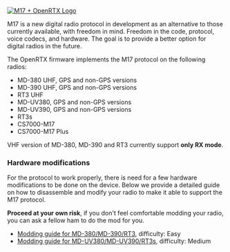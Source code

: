 [![M17 + OpenRTX Logo](../_media/m17_openrtx_logo.svg)](https://m17project.org/)

M17 is a new digital radio protocol in development as an alternative to those currently available, with freedom in mind. Freedom in the code, protocol, voice codecs, and hardware. The goal is to provide a better option for digital radios in the future.

The OpenRTX firmware implements the M17 protocol on the following radios:

* MD-380 UHF, GPS and non-GPS versions
* MD-390 UHF, GPS and non-GPS versions
* RT3 UHF
* MD-UV380, GPS and non-GPS versions
* MD-UV390, GPS and non-GPS versions
* RT3s
* CS7000-M17
* CS7000-M17 Plus

VHF version of MD-380, MD-390 and RT3 currently support **only RX mode**.

### Hardware modifications

For the protocol to work properly, there is need for a few hardware modifications to be done on the device. Below we provide a detailed guide on how to disassemble and modify your radio to make it able to support the M17 protocol.

__Proceed at your own risk__, if you don't feel comfortable modding your radio, you can ask a fellow ham to do the mod for you.

 * [Modding guide for MD-380/MD-390/RT3](M17/md380_mods.md), difficulty: Easy
 * [Modding guide for MD-UV380/MD-UV390/RT3s](M17/mduv380_mods.md), difficulty: Medium
